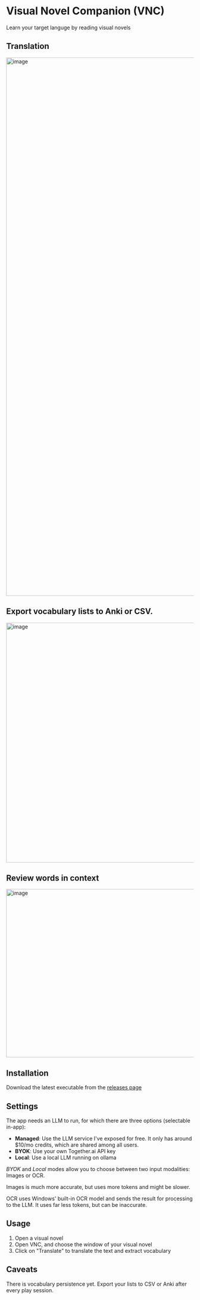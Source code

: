 # Visual Novel Companion (VNC)

Learn your target languge by reading visual novels

## Translation

<img width="2662" height="1443" alt="image" src="https://github.com/user-attachments/assets/ce59a474-121d-45d2-8985-25cdc2757d76" />

## Export vocabulary lists to Anki or CSV.

<img width="625" height="643" alt="image" src="https://github.com/user-attachments/assets/27056b45-5d42-4e8e-96a2-624fbfae29a6" />

## Review words in context

<img width="835" height="451" alt="image" src="https://github.com/user-attachments/assets/9b486698-43ef-4b6e-9075-08eb610de101" />

## Installation

Download the latest executable from the [releases page](https://github.com/cesar-bravo-m/VisualNovelCompanion/releases/tag/major)

## Settings

The app needs an LLM to run, for which there are three options (selectable in-app):

- **Managed**: Use the LLM service I've exposed for free. It only has around $10/mo credits, which are shared among all users.
- **BYOK**: Use your own Together.ai API key
- **Local**: Use a local LLM running on ollama

*BYOK* and *Local* modes allow you to choose between two input modalities: Images or OCR.

Images is much more accurate, but uses more tokens and might be slower.

OCR uses Windows' built-in OCR model and sends the result for processing to the LLM. It uses far less tokens, but can be inaccurate.

## Usage

1) Open a visual novel
2) Open VNC, and choose the window of your visual novel
3) Click on "Translate" to translate the text and extract vocabulary

## Caveats

There is vocabulary persistence yet. Export your lists to CSV or Anki after every play session.
